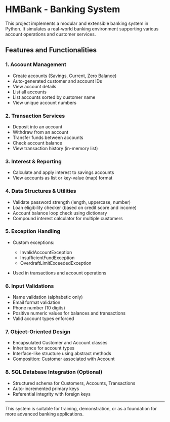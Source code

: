 # HMBank - Banking System

This project implements a modular and extensible banking system in Python. It simulates a real-world banking environment supporting various account operations and customer services.

## Features and Functionalities

### 1. Account Management

* Create accounts (Savings, Current, Zero Balance)
* Auto-generated customer and account IDs
* View account details
* List all accounts
* List accounts sorted by customer name
* View unique account numbers

### 2. Transaction Services

* Deposit into an account
* Withdraw from an account
* Transfer funds between accounts
* Check account balance
* View transaction history (in-memory list)

### 3. Interest & Reporting

* Calculate and apply interest to savings accounts
* View accounts as list or key-value (map) format

### 4. Data Structures & Utilities

* Validate password strength (length, uppercase, number)
* Loan eligibility checker (based on credit score and income)
* Account balance loop check using dictionary
* Compound interest calculator for multiple customers

### 5. Exception Handling

* Custom exceptions:

  * InvalidAccountException
  * InsufficientFundException
  * OverdraftLimitExceededException
* Used in transactions and account operations

### 6. Input Validations

* Name validation (alphabetic only)
* Email format validation
* Phone number (10 digits)
* Positive numeric values for balances and transactions
* Valid account types enforced

### 7. Object-Oriented Design

* Encapsulated Customer and Account classes
* Inheritance for account types
* Interface-like structure using abstract methods
* Composition: Customer associated with Account

### 8. SQL Database Integration (Optional)

* Structured schema for Customers, Accounts, Transactions
* Auto-incremented primary keys
* Referential integrity with foreign keys

---

This system is suitable for training, demonstration, or as a foundation for more advanced banking applications.
